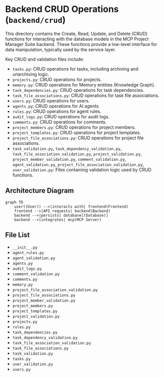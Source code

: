 # Backend CRUD Operations (`backend/crud`)

This directory contains the Create, Read, Update, and Delete (CRUD) functions for interacting with the database models in the MCP Project Manager Suite backend. These functions provide a low-level interface for data manipulation, typically used by the service layer.

Key CRUD and validation files include:

*   `tasks.py`: CRUD operations for tasks, including archiving and unarchiving logic.
*   `projects.py`: CRUD operations for projects.
*   `memory.py`: CRUD operations for Memory entities (Knowledge Graph).
*   `task_dependencies.py`: CRUD operations for task dependencies.
*   `task_file_associations.py`: CRUD operations for task file associations.
*   `users.py`: CRUD operations for users.
*   `agents.py`: CRUD operations for AI agents.
*   `rules.py`: CRUD operations for agent rules.
*   `audit_logs.py`: CRUD operations for audit logs.
*   `comments.py`: CRUD operations for comments.
*   `project_members.py`: CRUD operations for project members.
*   `project_templates.py`: CRUD operations for project templates.
*   `project_file_associations.py`: CRUD operations for project file associations.
*   `task_validation.py`, `task_dependency_validation.py`, `task_file_association_validation.py`, `project_validation.py`, `project_member_validation.py`, `comment_validation.py`, `agent_validation.py`, `project_file_association_validation.py`, `user_validation.py`: Files containing validation logic used by CRUD functions.

## Architecture Diagram
```mermaid
graph TD
    user((User)) -->|interacts with| frontend(Frontend)
    frontend -->|API requests| backend(Backend)
    backend -->|persists| database[(Database)]
    backend -->|integrates| mcp(MCP Server)
```

<!-- File List Start -->
## File List

- `__init__.py`
- `agent_rules.py`
- `agent_validation.py`
- `agents.py`
- `audit_logs.py`
- `comment_validation.py`
- `comments.py`
- `memory.py`
- `project_file_association_validation.py`
- `project_file_associations.py`
- `project_member_validation.py`
- `project_members.py`
- `project_templates.py`
- `project_validation.py`
- `projects.py`
- `rules.py`
- `task_dependencies.py`
- `task_dependency_validation.py`
- `task_file_association_validation.py`
- `task_file_associations.py`
- `task_validation.py`
- `tasks.py`
- `user_validation.py`
- `users.py`

<!-- File List End -->



